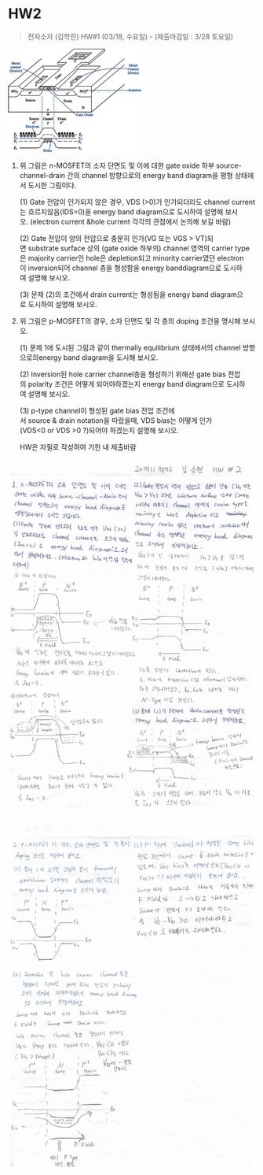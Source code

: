 # HW2

> 전자소자 (김학린) HW#1 (03/18, 수요일) - (제출마감일 : 3/28 토요일)

![HW2%202a7ad1fc91264ccf84b29958dce790f8/picture6.jpeg](HW2%202a7ad1fc91264ccf84b29958dce790f8/picture6.jpeg)

1. 위 그림은 n-MOSFET의 소자 단면도 및 이에 대한 gate oxide 하부 source-channel-drain 간의 channel 방향으로의 energy band diagram을 평형 상태에서 도시한 그림이다.

   (1) Gate 전압이 인가되지 않은 경우, VDS (>0)가 인가되더라도 channel current는 흐르지않음(IDS=0)을 energy band diagram으로 도시하여 설명해 보시오. (electron current &hole current 각각의 관점에서 논의해 보길 바람)

   (2) Gate 전압이 양의 전압으로 충분히 인가(VG 또는 VGS > VT)되면 substrate surface 상의 (gate oxide 하부의) channel 영역의 carrier type은 majority carrier인 hole은 depletion되고 minority carrier였던 electron이 inversion되어 channel 층을 형성함을 energy banddiagram으로 도시하여 설명해 보시오.

   (3) 문제 (2)의 조건에서 drain current는 형성됨을 energy band diagram으로 도시하여 설명해 보시오.

2. 위 그림은 p-MOSFET의 경우, 소자 단면도 및 각 층의 doping 조건을 명시해 보시오.

   (1) 문제 1에 도시된 그림과 같이 thermally equilibrium 상태에서의 channel 방향으로의energy band diagram을 도시해 보시오.

   (2) Inversion된 hole carrier channel층을 형성하기 위해선 gate bias 전압의 polarity 조건은 어떻게 되어야하겠는지 energy band diagram으로 도시하여 설명해 보시오.

   (3) p-type channel이 형성된 gate bias 전압 조건에서 source & drain notation을 따랐을때, VDS bias는 어떻게 인가(VDS<0 or VDS >0 ?)되어야 하겠는지 설명해 보시오.

   HW은 자필로 작성하여 기한 내 제출바람

![01](images/HW2/image1.jpg)

![02](images/HW2/image2.jpg)
